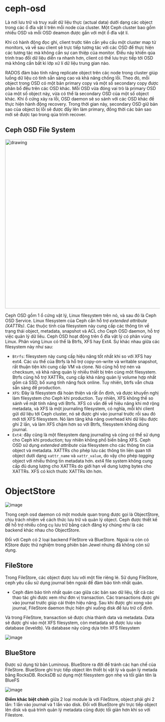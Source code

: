 # ceph-osd
Là nơi lưu trữ và truy xuất dữ liệu thực (actual data) dưới dạng các object trong các ổ đĩa vật lí trên mỗi node của cluster. Một Ceph cluster bao gồm nhiều OSD và mỗi OSD deamon được gắn với một ổ đĩa vật lí.

Khi có hành động đọc ghi, client trước tiên cần yêu cầu một cluster map từ monitors, và về sau client sẽ trực tiếp tương tác với các OSD để thực hiện các tương tác mà không cần sự can thiệp của monitor. Điều này khiến qúa trình trao đổi dữ liệu diễn ra nhanh hơn, client có thế lưu trực tiếp tới OSD mà không cần bất kì lớp xử lí dữ liệu trung gian nào. 

RADOS đảm bảo tính năng replicate object trên các node trong cluster giúp luồng dữ liệu có tính sẵn sàng cao và khả năng chống lỗi. Theo đó, mỗi object trong OSD có một bản primary copy và một số secondary copy được phân bố đều trên các OSD khác. Mỗi OSD vừa đóng vai trò là primary OSD của một số object này, vừa có thể là secondary OSD của một số object khác. Khi ổ cứng xảy ra lỗi, OSD daemon sẽ so sánh với các OSD khác để thực hiện hành động recovery. Trong thời gian này, secondary OSD giữ bản sao của object bị lỗi sẽ được đẩy lên làm primary, đồng thời các bản sao mới sẽ được tạo trong qúa trình recover.

## Ceph OSD File System

<img src="https://user-images.githubusercontent.com/83684068/128716151-07579c7b-aaa6-4724-8ed6-974636f0cfac.png" alt="drawing" width="550"/>

Ceph OSD gồm 1 ổ cứng vật lý, Linux filesystem trên nó, và sau đó là Ceph OSD Service. Linux filesystem của Ceph cần hỗ trợ *extended attribute (XATTRs)*. Các thuộc tính của filesystem này cung cấp các thông tin về trạng thái object, metadata, snapshot và ACL cho Ceph OSD daemon, hỗ trợ việc quản lý dữ liêu.
Ceph OSD hoạt động trên ổ đĩa vật lý có phân vùng Linux. Phân vùng Linux có thể là Btrfs, XFS hay Ext4. Sự khác nhau giữa các filesystem này như sau:

- `Btrfs`: filesystem này cung cấp hiệu năng tốt nhất khi so với XFS hay ext4. Các ưu thế của Btrfs là hỗ trợ copy-on-write và writable snapshot, rất thuận tiện khi cung cấp VM và clone. Nó cũng hỗ trợ nén và checksum, và khả năng quản lý nhiều thiết bị trên cùng môt filesystem. Btrfs cũng hỗ trợ XATTRs, cung cấp khả năng quản lý volume hợp nhất gồm cả SSD, bổ xung tính năng fsck online. Tuy nhiên, btrfs vẫn chưa sẵn sàng để production.
- `XFS`: Đây là filesystem đã hoàn thiện và rất ổn định, và được khuyến nghị làm filesystem cho Ceph khi production. Tuy nhiên, XFS không thế so sánh về mặt tính năng với Btrfs. XFS có vấn đề về hiệu năng khi mở rộng metadata, và XFS là một journaling filesystem, có nghĩa, mỗi khi client gửi dữ liệu tới Ceph cluster, nó sẽ được ghi vào journal trước rồi sau đó mới tới XFS filesystem. Nó làm tăng khả năng overhead khi dữ liệu được ghi 2 lần, và làm XFS chậm hơn so với Btrfs, filesystem không dùng journal.
- `Ext4`: đây cũng là một filesystem dạng journaling và cũng có thể sử dụng cho Ceph khi production; tuy nhiên không phổ biến bằng XFS. Ceph OSD sử dụng *extended attribute* của filesystem cho các thông tin của object và metadata. XATTRs cho phép lưu các thông tin liên quan tới object dưới dạng `xattr_name` và `xattr_value`, do vậy cho phép *tagging* object với nhiều thông tin metadata hơn. ext4 file system không cung cấp đủ dung lượng cho XATTRs do giới hạn về dung lượng bytes cho XATTRs. XFS có kích thước XATTRs lớn hơn.

# ObjectStore
![image](https://user-images.githubusercontent.com/83684068/128842467-5439240c-f90d-46bf-a983-55f729de5708.png)

Trong ceph osd daemon có một module quan trọng được gọi là ObjectStore, chịu trách nhiệm về cách thức lưu trữ và quản lý object. Ceph được thiết kế để hỗ trợ nhiều công cụ lưu trữ bằng cách đăng ký chúng như là các backend khác nhau cho ObjectStore.

Đối với Ceph có 2 loại backend FileStore và BlueStore. Ngoài ra còn có KStore được thử nghiệm trong phiên bản Jewel nhưng đã không còn sử dụng.

## FileStore
Trong FileStore, các object được lưu với một file riêng lẻ.
Sử dụng FileStore, ceph yêu cầu sử dụng journal bên ngoài để đảm bảo tính nhất quán.
- Ceph đảm bảo tính nhất quán cao giữa các bản sao dữ liệu, tất cả các thao tác ghi được xem như đơn vị transaction.
Các transactions được ghi vào journal trước giúp cải thiện hiệu năng. Sau khi được ghi xong vào journal, FileStore daemon thực hiện ghi xuống disk để lưu trữ cố định.

Và trong FileStore, transaction sẽ được chia thành data và metadata. Data sẽ được ghi vào một XFS filesystem, còn metadata sẽ được lưu vào database (leveldb). Và database này cũng dựa trên XFS filesystem

![image](https://user-images.githubusercontent.com/83684068/128850540-b1fbc61d-6270-4545-95d0-a086fc9782de.png)

## BlueStore
Được sử dụng từ bản Luminous. BlueStore ra đời để tránh các hạn chế của FileStore.
BlueStore ghi trực tiếp object lên thiết bị vật lý và quản lý metada bằng RocksDB. RocksDB sử dụng một filesystem gọn nhẹ và tối giản tên là BlueFS

![image](https://user-images.githubusercontent.com/83684068/128850502-93d7f9f9-1747-4c6e-83d8-1cb718249d5c.png)

**Điểm khác biệt chính** giữa 2 loại module là với FileStore, object phải ghi 2 lần: 1 lần vào journal và 1 lần vào disk. Đối với BlueStore ghi trực tiếp object lên disk và quá trình quản lý metadata cũng được tối giản hơn khi so với Filestore.

